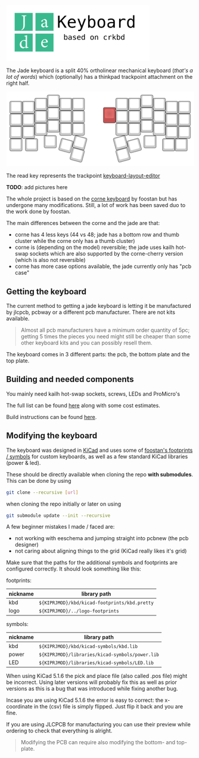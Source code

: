 <img src="./jdkbd_logo.svg" width="384px" alt="Jade keyboard (based on crkbd)" />

The Jade keyboard is a split 40% ortholinear mechanical keyboard (*that's a lot of words*) which
(optionally) has a thinkpad trackpoint attachment on the right half.

![keyboard layout](./keyboard-layout.svg)

The read key represents the trackpoint [keyboard-layout-editor](http://www.keyboard-layout-editor.com/##@@_x:3&p=OEM&a:7%3B&=E&_x:6.5%3B&=I%3B&@_y:-0.75&x:2%3B&=W&_x:1%3B&=R&=T&_x:2.5%3B&=Y&=U&_x:1%3B&=O%3B&@_y:-0.75%3B&=&=Q&_x:10.5%3B&=P&=%3B&@_y:-0.5&x:3%3B&=D&_x:3.5&c=%23c45252&p=DSA&h2:1.25&l:true%3B&=&_x:2&c=%23cccccc&p=OEM%3B&=K%3B&@_y:-0.75&x:2%3B&=S&_x:1&n:true%3B&=F&=G&_x:2.5%3B&=H&_n:true%3B&=J&_x:1%3B&=L%3B&@_y:-0.75%3B&=&=A&_x:10.5%3B&=%5B&=%5D%3B&@_y:-0.5&x:3%3B&=C&_x:6.5%3B&=,%3B&@_y:-0.75&x:2%3B&=X&_x:1%3B&=V&=B&_x:2.5%3B&=N&=M&_x:1%3B&=.%3B&@_y:-0.75%3B&=&=Z&_x:10.5%3B&=-&=%3B&@_y:-0.25&x:2.75%3B&=&_x:7%3B&=%3B&@_y:-0.75%3B&=&_x:0.25%3B&=&_x:10%3B&=&=%3B&@_r:15&rx:7.25&ry:3.5&y:0.25&x:-2%3B&=%3B&@_y:-0.5&x:-3%3B&=%3B&@_ry:3.75&y:1&x:-2%3B&=%3B&@_r:-15&ry:3.5&y:0.25&x:1%3B&=%3B&@_y:-0.5&x:2%3B&=%3B&@_ry:3.75&y:1&x:1%3B&=)

**TODO**: add pictures here

The whole project is based on the [corne keyboard](https://github.com/foostan/crkbd) by foostan but
has undergone many modifications. Still, a lot of work has been saved duo to the work done
by foostan.

The main differences between the corne and the jade are that:
- corne has 4 less keys (44 vs 48; jade has a bottom row and thumb cluster while the corne only has
  a thumb cluster)
- corne is (depending on the model) reversible; the jade uses kailh hot-swap sockets which are also
  supported by the corne-cherry version (which is also not reversible)
- corne has more case options available, the jade currently only has "pcb case"

## Getting the keyboard

The current method to getting a jade keyboard is letting it be manufactured by jlcpcb, pcbway or a
different pcb manufacturer. There are not kits available.

> Almost all pcb manufacturers have a minimum order quantity of 5pc; getting 5 times the pieces you
> need might still be cheaper than some other keyboard kits and you can possibly resell them.

The keyboard comes in 3 different parts: the pcb, the bottom plate and the top plate.

## Building and needed components

You mainly need kailh hot-swap sockets, screws, LEDs and ProMicro's

The full list can be found [here](/components.md) along with some cost estimates.

Build instructions can be found [here](/build-instructions.md).

## Modifying the keyboard

The keyboard was designed in [KiCad](https://https://kicad-pcb.org/) and uses some of
[foostan's footprints / symbols](https://github.com/foostan/kbd) for custom keyboards, as well as a few
standard KiCad libraries (power & led).

These should be directly available when cloning the repo **with submodules**. This can be done by
using

```sh
git clone --recursive [url]
```

when cloning the repo initially or later on using

```sh
git submodule update --init --recursive
```

A few beginner mistakes I made / faced are:
- not working with eeschema and jumping straight into pcbnew (the pcb designer)
- not caring about aligning things to the grid (KiCad really likes it's grid)

Make sure that the paths for the additional symbols and footprints are configured correctly. It should
look something like this:

footprints: 

| nickname | library path                                    |
| -------- | ----------------------------------------------- |
| kbd      | `${KIPRJMOD}/kbd/kicad-footprints/kbd.pretty`   |
| logo     | `${KIPRJMOD}/../logo-footprints`                |

symbols:

| nickname | library path                                    |
| -------- | ----------------------------------------------- |
| kbd      | `${KIPRJMOD}/kbd/kicad-symbols/kbd.lib`         |
| power    | `${KIPRJMOD}/libraries/kicad-symbols/power.lib` |
| LED      | `${KIPRJMOD}/libraries/kicad-symbols/LED.lib`   |

When using KiCad 5.1.6 the pick and place file (also called .pos file) might be incorrect. Using
later versions will probably fix this as well as prior versions as this is a bug that was introduced
while fixing another bug.

Incase you are using KiCad 5.1.6 the error is easy to correct: the x-coordinate in the (csv) file is
simply flipped. Just flip it back and you are fine.

If you are using JLCPCB for manufacturing you can use their preview while ordering to check that everything
is alright. 

> Modifying the PCB can require also modifying the bottom- and top-plate.
